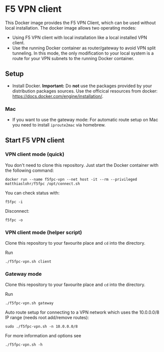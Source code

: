 
# F5 VPN client

This Docker image provides the F5 VPN Client, which can be used without local installation.
The docker image allows two operating modes:

* Using F5 VPN client with local installation like a local installed VPN client.
* Use the running Docker container as router/gateway to avoid VPN split tunneling.
  In this mode, the only modification to your local system is a route for your VPN subnets to the running Docker container.


## Setup

* Install Docker. **Important:** Do **not** use the packages provided by your
  distribution packages sources.
  Use the officical resources from docker: https://docs.docker.com/engine/installation/.


### Mac

* If you want to use the gateway mode:
  For automatic route setup on Mac you need to install ```iproute2mac``` via homebrew.


## Start F5 VPN client

### VPN client mode (quick)

You don't need to clone this repository.
Just start the Docker container with the following command:
```
docker run --name f5fpc-vpn --net host -it --rm --privileged matthiaslohr/f5fpc /opt/connect.sh
```

You can check status with:
```
f5fpc -i
```

Disconnect:
```
f5fpc -o
```


### VPN client mode (helper script)

Clone this repository to your favourite place and ```cd``` into the directory.

Run
```
./f5fpc-vpn.sh client
```


### Gateway mode

Clone this repository to your favourite place and ```cd``` into the directory.

Run
```
./f5fpc-vpn.sh gateway
```

Auto route setup for connecting to a VPN network which uses the 10.0.0.0/8 IP range (needs root add/remove routes):
```
sudo ./f5fpc-vpn.sh -n 10.0.0.0/8
```

For more information and options see
```
./f5fpc-vpn.sh -h
```

